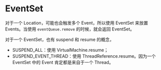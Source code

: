 # EventSet

对于一个 Location，可能也会触发多个 Event，所以使用 EventSet 来放置 Events。当使用 `eventQueue.remove` 的时候，就会返回 EventSet。

对于一个 EventSet，也有 suspend 和 resume 的概念，

* SUSPEND_ALL：使用 VirtualMachine.resume；
* SUSPEND_EVENT_THREAD：使用 ThreadReference.resume。因为一个 EventSet 中的 Event 肯定都是来自于一个 Thread。
